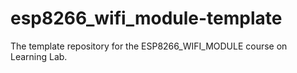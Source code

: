 # esp8266_wifi_module-template
The template repository for the ESP8266_WIFI_MODULE course on Learning Lab.
